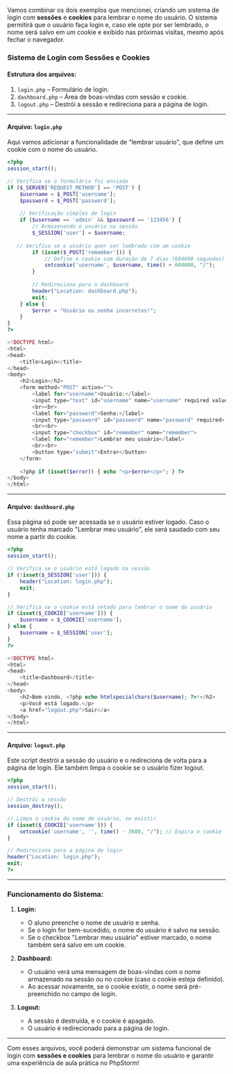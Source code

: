Vamos combinar os dois exemplos que mencionei, criando um sistema de login com **sessões** e **cookies** para lembrar o nome do usuário. O sistema permitirá que o usuário faça login e, caso ele opte por ser lembrado, o nome será salvo em um cookie e exibido nas próximas visitas, mesmo após fechar o navegador.

### **Sistema de Login com Sessões e Cookies**

#### Estrutura dos arquivos:
1. `login.php` – Formulário de login.
2. `dashboard.php` – Área de boas-vindas com sessão e cookie.
3. `logout.php` – Destrói a sessão e redireciona para a página de login.

---

#### **Arquivo: `login.php`**

Aqui vamos adicionar a funcionalidade de "lembrar usuário", que define um cookie com o nome do usuário.

```php
<?php
session_start();

// Verifica se o formulário foi enviado
if ($_SERVER['REQUEST_METHOD'] == 'POST') {
    $username = $_POST['username'];
    $password = $_POST['password'];
    
    // Verificação simples de login
    if ($username == 'admin' && $password == '123456') {
        // Armazenando o usuário na sessão
        $_SESSION['user'] = $username;
        
   // Verifica se o usuário quer ser lembrado com um cookie
        if (isset($_POST['remember'])) {
            // Define o cookie com duração de 7 dias (604800 segundos)
            setcookie('username', $username, time() + 604800, "/");
        }
        
        // Redireciona para o dashboard
        header("Location: dashboard.php");
        exit;
    } else {
        $error = "Usuário ou senha incorretos!";
    }
}
?>

<!DOCTYPE html>
<html>
<head>
    <title>Login</title>
</head>
<body>
    <h2>Login</h2>
    <form method="POST" action="">
        <label for="username">Usuário:</label>
        <input type="text" id="username" name="username" required value="<?php echo isset($_COOKIE['username']) ? htmlspecialchars($_COOKIE['username']) : ''; ?>">
        <br><br>
        <label for="password">Senha:</label>
        <input type="password" id="password" name="password" required>
        <br><br>
        <input type="checkbox" id="remember" name="remember">
        <label for="remember">Lembrar meu usuário</label>
        <br><br>
        <button type="submit">Entrar</button>
    </form>
    
    <?php if (isset($error)) { echo "<p>$error</p>"; } ?>
</body>
</html>
```

---

#### **Arquivo: `dashboard.php`**

Essa página só pode ser acessada se o usuário estiver logado. Caso o usuário tenha marcado "Lembrar meu usuário", ele será saudado com seu nome a partir do cookie.

```php
<?php
session_start();

// Verifica se o usuário está logado na sessão
if (!isset($_SESSION['user'])) {
    header("Location: login.php");
    exit;
}

// Verifica se o cookie está setado para lembrar o nome do usuário
if (isset($_COOKIE['username'])) {
    $username = $_COOKIE['username'];
} else {
    $username = $_SESSION['user'];
}
?>

<!DOCTYPE html>
<html>
<head>
    <title>Dashboard</title>
</head>
<body>
    <h2>Bem-vindo, <?php echo htmlspecialchars($username); ?>!</h2>
    <p>Você está logado.</p>
    <a href="logout.php">Sair</a>
</body>
</html>
```

---

#### **Arquivo: `logout.php`**

Este script destrói a sessão do usuário e o redireciona de volta para a página de login. Ele também limpa o cookie se o usuário fizer logout.

```php
<?php
session_start();

// Destrói a sessão
session_destroy();

// Limpa o cookie do nome de usuário, se existir
if (isset($_COOKIE['username'])) {
    setcookie('username', '', time() - 3600, "/"); // Expira o cookie
}

// Redireciona para a página de login
header("Location: login.php");
exit;
?>
```

---

### **Funcionamento do Sistema:**

1. **Login:**
    - O aluno preenche o nome de usuário e senha.
    - Se o login for bem-sucedido, o nome do usuário é salvo na sessão.
    - Se o checkbox "Lembrar meu usuário" estiver marcado, o nome também será salvo em um cookie.

2. **Dashboard:**
    - O usuário verá uma mensagem de boas-vindas com o nome armazenado na sessão ou no cookie (caso o cookie esteja definido).
    - Ao acessar novamente, se o cookie existir, o nome será pré-preenchido no campo de login.

3. **Logout:**
    - A sessão é destruída, e o cookie é apagado.
    - O usuário é redirecionado para a página de login.

---

Com esses arquivos, você poderá demonstrar um sistema funcional de login com **sessões e cookies** para lembrar o nome do usuário e garantir uma experiência de aula prática no PhpStorm!